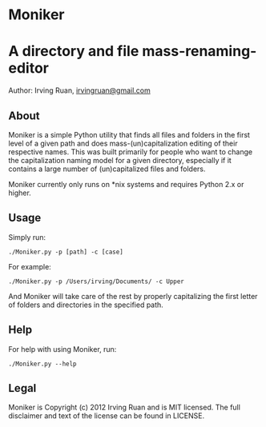 Moniker
=========================================

A directory and file mass-renaming-editor
=========================================

Author: Irving Ruan, [irvingruan@gmail.com](mailto:irvingruan@gmail.com)

About
-----

Moniker is a simple Python utility that finds all files and folders in the first level of a given path and does mass-(un)capitalization editing of their respective names. This was built primarily for people who want to change the capitalization naming model for a given directory, especially if it contains a large number of (un)capitalized files and folders.

Moniker currently only runs on *nix systems and requires Python 2.x or higher.

Usage
-----

Simply run:

`./Moniker.py -p [path] -c [case]`

For example:

`./Moniker.py -p /Users/irving/Documents/ -c Upper`

And Moniker will take care of the rest by properly capitalizing the first letter of folders and directories in the specified path.

Help
-----

For help with using Moniker, run:

`./Moniker.py --help`

Legal
-----

Moniker is Copyright (c) 2012 Irving Ruan and is MIT licensed. The full disclaimer and text of the license can be found in LICENSE.